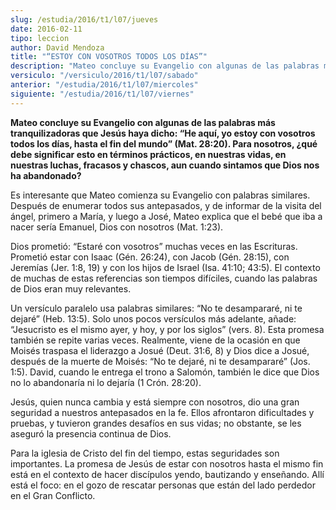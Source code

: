 ```yaml
---
slug: /estudia/2016/t1/l07/jueves
date: 2016-02-11
tipo: leccion
author: David Mendoza
title: "“ESTOY CON VOSOTROS TODOS LOS DÍAS”"
description: "Mateo concluye su Evangelio con algunas de las palabras más tranquilizadoras  que Jesús haya dicho: “He aquí, yo estoy con vosotros todos los días, hasta  el fin del mundo”"
versiculo: "/versiculo/2016/t1/l07/sabado"
anterior: "/estudia/2016/t1/l07/miercoles"
siguiente: "/estudia/2016/t1/l07/viernes"
---
```


**Mateo concluye su Evangelio con algunas de las palabras más tranquilizadoras que Jesús haya dicho: “He aquí, yo estoy con vosotros todos los días, hasta el fin del mundo” (Mat. 28:20). Para nosotros, ¿qué debe significar esto en términos prácticos, en nuestras vidas, en nuestras luchas, fracasos y chascos, aun cuando sintamos que Dios nos ha abandonado?**

Es interesante que Mateo comienza su Evangelio con palabras similares. Después de enumerar todos sus antepasados, y de informar de la visita del ángel, primero a María, y luego a José, Mateo explica que el bebé que iba a nacer sería Emanuel, Dios con nosotros (Mat. 1:23).

Dios prometió: “Estaré con vosotros” muchas veces en las Escrituras. Prometió estar con Isaac (Gén. 26:24), con Jacob (Gén. 28:15), con Jeremías (Jer. 1:8, 19) y con los hijos de Israel (Isa. 41:10; 43:5). El contexto de muchas de estas referencias son tiempos difíciles, cuando las palabras de Dios eran muy relevantes.

Un versículo paralelo usa palabras similares: “No te desampararé, ni te dejaré” (Heb. 13:5). Solo unos pocos versículos más adelante, añade: “Jesucristo es el mismo ayer, y hoy, y por los siglos” (vers. 8). Esta promesa también se repite varias veces. Realmente, viene de la ocasión en que Moisés traspasa el liderazgo a Josué (Deut. 31:6, 8) y Dios dice a Josué, después de la muerte de Moisés: “No te dejaré, ni te desampararé” (Jos. 1:5). David, cuando le entrega el trono a Salomón, también le dice que Dios no lo abandonaría ni lo dejaría (1 Crón. 28:20).

Jesús, quien nunca cambia y está siempre con nosotros, dio una gran seguridad a nuestros antepasados en la fe. Ellos afrontaron dificultades y pruebas, y tuvieron grandes desafíos en sus vidas; no obstante, se les aseguró la presencia continua de Dios.

Para la iglesia de Cristo del fin del tiempo, estas seguridades son importantes. La promesa de Jesús de estar con nosotros hasta el mismo fin está en el contexto de hacer discípulos yendo, bautizando y enseñando. Allí está el foco: en el gozo de rescatar personas que están del lado perdedor en el Gran Conflicto.
